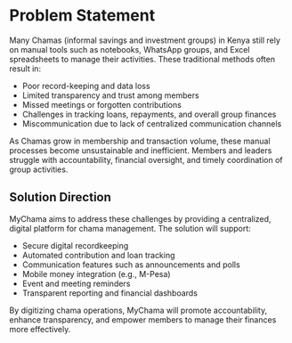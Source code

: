 # Problem Statement

Many Chamas (informal savings and investment groups) in Kenya still rely on manual tools such as notebooks, WhatsApp groups, and Excel spreadsheets to manage their activities. These traditional methods often result in:

- Poor record-keeping and data loss
- Limited transparency and trust among members
- Missed meetings or forgotten contributions
- Challenges in tracking loans, repayments, and overall group finances
- Miscommunication due to lack of centralized communication channels

As Chamas grow in membership and transaction volume, these manual processes become unsustainable and inefficient. Members and leaders struggle with accountability, financial oversight, and timely coordination of group activities.

## Solution Direction

MyChama aims to address these challenges by providing a centralized, digital platform for chama management. The solution will support:

- Secure digital recordkeeping
- Automated contribution and loan tracking
- Communication features such as announcements and polls
- Mobile money integration (e.g., M-Pesa)
- Event and meeting reminders
- Transparent reporting and financial dashboards

By digitizing chama operations, MyChama will promote accountability, enhance transparency, and empower members to manage their finances more effectively.
